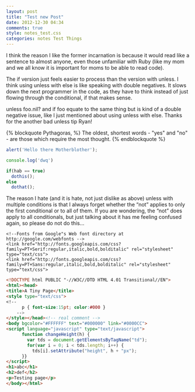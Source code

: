 ```yaml
---
layout: post
title: "Test new Post"
date: 2012-12-30 04:34
comments: true
style: notes_test.css
categories: notes Test Things
---
```


I think the reason I like the former incarnation is because it would read like a sentence to almost anyone, even those unfamiliar with Ruby (like my mom and we all know it is important for moms to be able to read code).

The if version just feels easier to process than the version with unless. I think using unless with else is like speaking with double negatives. It slows down the next programmer in the code, as they have to think instead of just flowing through the conditional, if that makes sense.

unless foo.nil? and if foo equate to the same thing but is kind of a double negative issue, like I just mentioned about using unless with else. Thanks for the another bad unless tip Ryan!

{% blockquote Pythagoras, %}
  The oldest, shortest words - "yes" and "no" - are those which require the most thought.
{% endblockquote %}

``` javascript This is a pretty neat thing
alert('Hello there Motherblother');

console.log('dwq')

if(hab == true)
  dothis();
else
  dothat();
```
The reason I hate (and it is hate, not just dislike as above) unless with multiple conditions is that I always forget whether the “not” applies to only the first conditional or to all of them. If you are wondering, the “not” does apply to all conditionals, but just talking about it has me feeling confused again, so please do not do this…

```
<!--Fonts from Google"s Web font directory at http://google.com/webfonts -->
<link href="http://fonts.googleapis.com/css?family=PT+Serif:regular,italic,bold,bolditalic" rel="stylesheet" type="text/css">
<link href="http://fonts.googleapis.com/css?family=PT+Sans:regular,italic,bold,bolditalic" rel="stylesheet" type="text/css">
```

``` html
<!DOCTYPE html PUBLIC "-//W3C//DTD HTML 4.01 Transitional//EN">
<html><head>
<title>A Tiny Page</title>
<style type="text/css">
<!--
      p { font-size:15pt; color:#000 }
    -->
</style></head><!-- real comment -->
<body bgcolor="#FFFFFF" text="#000000" link="#0000CC">
<script language="javascript" type="text/javascript">
      function changeHeight(h) {
        var tds = document.getElementsByTagName("td");
        for(var i = 0; i < tds.length; i++) {
          tds[i].setAttribute("height", h + "px");
      }}
</script>
<h1>abc</h1>
<h2>def</h2>
<p>Testing page</p>
</body></html>
```
